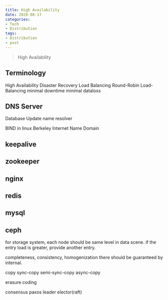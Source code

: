 ```yaml
---
title: High Availability
date: 2020-08-17
categories:
- Tech
- Distribution
tags:
- Distribution
- post
---
```


> High Availability


## Terminology
High Availability
Disaster Recovery
Load Balancing
Round-Robin Load-Balancing
minimal downtime
minimal dataloss

## DNS Server
Database Update
name resolver

BIND in linux
Berkeley Internet Name Domain



## keepalive

## zookeeper


## nginx

## redis

## mysql

## ceph


for storage system, each node should be same level in data scene.
if the entry load is greater, provide another entry.

completeness, consistency, homogenization
there should be guaranteed by internal.

copy
sync-copy
semi-sync-copy
async-copy

erasure coding

consensus
	paxos
	leader elector(raft)




